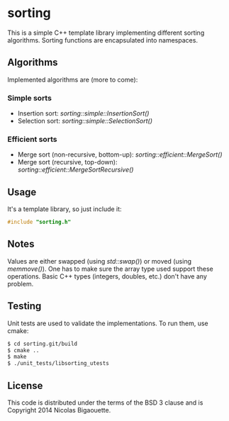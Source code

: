 # sorting

This is a simple C++ template library implementing different sorting algorithms.
Sorting functions are encapsulated into namespaces.


## Algorithms
Implemented algorithms are (more to come):
### Simple sorts
* Insertion sort: *sorting::simple::InsertionSort()*
* Selection sort: *sorting::simple::SelectionSort()*

### Efficient sorts
* Merge sort (non-recursive, bottom-up): *sorting::efficient::MergeSort()*
* Merge sort (recursive, top-down): *sorting::efficient::MergeSortRecursive()*


## Usage
It's a template library, so just include it:

```C++
#include "sorting.h"
```

## Notes
Values are either swapped (using *std::swap()*) or moved (using *memmove()*). One has to make
sure the array type used support these operations. Basic C++ types (integers, doubles, etc.) don't
have any problem.


## Testing
Unit tests are used to validate the implementations. To run them, use cmake:

```bash
$ cd sorting.git/build
$ cmake ..
$ make
$ ./unit_tests/libsorting_utests
```

## License

This code is distributed under the terms of the BSD 3 clause and is Copyright 2014 Nicolas Bigaouette.
